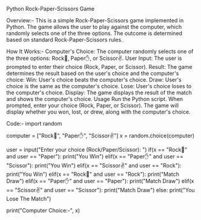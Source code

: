 Python Rock-Paper-Scissors Game


Overview:-
This is a simple Rock-Paper-Scissors game implemented in Python. The game allows the user to play against the computer, which randomly selects one of the three options. The outcome is determined based on standard Rock-Paper-Scissors rules.

How It Works:- 
Computer's Choice: The computer randomly selects one of the three options: Rock👊, Paper✋, or Scissor✌.
User Input: The user is prompted to enter their choice (Rock, Paper, or Scissor).
Result: The game determines the result based on the user's choice and the computer's choice:
Win: User's choice beats the computer's choice.
Draw: User's choice is the same as the computer's choice.
Lose: User's choice loses to the computer's choice.
Display: The game displays the result of the match and shows the computer's choice.
Usage
Run the Python script.
When prompted, enter your choice (Rock, Paper, or Scissor).
The game will display whether you won, lost, or drew, along with the computer's choice.


Code:- 
import random

computer = ["Rock👊", "Paper✋", "Scissor✌"]
x = random.choice(computer)

user = input("Enter your choice (Rock/Paper/Scissor): ")
if(x == "Rock👊" and user == "Paper"): 
    print("You Win")
elif(x == "Paper✋" and user == "Scissor"): 
    print("You Win")
elif(x == "Scissor✌" and user == "Rock"): 
    print("You Win")
elif(x == "Rock👊" and user == "Rock"): 
    print("Match Draw")
elif(x == "Paper✋" and user == "Paper"): 
    print("Match Draw")
elif(x == "Scissor✌" and user == "Scissor"): 
    print("Match Draw")
else: 
    print("You Lose The Match")

print("Computer Choice:-", x)
